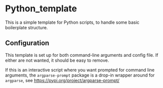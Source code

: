 # Python_template
This is a simple template for Python scripts, to handle some basic boilerplate structure.

## Configuration
This template is set up for both command-line arguments and config file.
If either are not wanted, it should be easy to remove.

If this is an interactive script where you want prompted for command line arguments, the `argparse-prompt` package is a drop-in wrapper around for `argparse`, see https://pypi.org/project/argparse-prompt/
